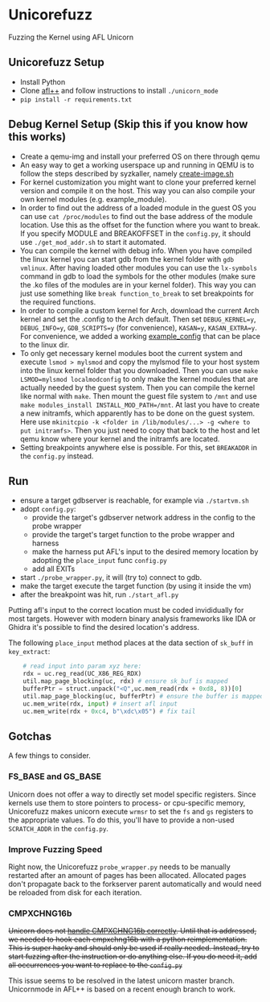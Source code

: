 # Unicorefuzz

Fuzzing the Kernel using AFL Unicorn

## Unicorefuzz Setup
* Install Python
* Clone [afl++](https://github.com/vanhauser-thc/AFLplusplus) and follow instructions to install `./unicorn_mode`
* `pip install -r requirements.txt`

## Debug Kernel Setup (Skip this if you know how this works)

* Create a qemu-img and install your preferred OS on there through qemu
* An easy way to get a working userspace up and running in QEMU is to follow the steps described by syzkaller, namely [create-image.sh](https://github.com/google/syzkaller/blob/90c8f82ae8f12735e0e06d422dfea80758aaf0a5/tools/create-image.sh) 
* For kernel customization you might want to clone your preferred kernel version and compile it on the host. This way you can also compile your own kernel modules (e.g. example_module).
* In order to find out the address of a loaded module in the guest OS you can use `cat /proc/modules` to find out the base address of the module location. Use this as the offset for the function where you want to break. If you specify MODULE and BREAKOFFSET in the `config.py`, it should use `./get_mod_addr.sh` to start it automated.
* You can compile the kernel with debug info. When you have compiled the linux kernel you can start gdb from the kernel folder with `gdb vmlinux`. After having loaded other modules you can use the `lx-symbols` command in gdb to load the symbols for the other modules (make sure the .ko files of the modules are in your kernel folder). This way you can just use something like `break function_to_break` to set breakpoints for the required functions.
* In order to compile a custom kernel for Arch, download the current Arch kernel and set the .config to the Arch default. Then set `DEBUG_KERNEL=y`, `DEBUG_INFO=y`, `GDB_SCRIPTS=y` (for convenience), `KASAN=y`, `KASAN_EXTRA=y`. For convenience, we added a working [example_config](./example_config) that can be place to the linux dir.
* To only get necessary kernel modules boot the current system and execute `lsmod > mylsmod` and copy the mylsmod file to your host system into the linux kernel folder that you downloaded. Then you can use `make LSMOD=mylsmod localmodconfig` to only make the kernel modules that are actually needed by the guest system. Then you can compile the kernel like normal with `make`. Then mount the guest file system to `/mnt` and use `make modules_install INSTALL_MOD_PATH=/mnt`. At last you have to create a new initramfs, which apparently has to be done on the guest system. Here use `mkinitcpio -k <folder in /lib/modules/...> -g <where to put initramfs>`. Then you just need to copy that back to the host and let qemu know where your kernel and the initramfs are located.
* Setting breakpoints anywhere else is possible. For this, set `BREAKADDR` in the `config.py` instead.

## Run

- ensure a target gdbserver is reachable, for example via `./startvm.sh`
- adopt `config.py`:
    - provide the target's gdbserver network address in the config to the probe wrapper
    - provide the target's target function to the probe wrapper and harness
    - make the harness put AFL's input to the desired memory location by adopting the `place_input` func `config.py`
    - add all EXITs
- start `./probe_wrapper.py`, it will (try to) connect to gdb.
- make the target execute the target function (by using it inside the vm)
- after the breakpoint was hit, run `./start_afl.py`

Putting afl's input to the correct location must be coded invididually for most targets.
However with modern binary analysis frameworks like IDA or Ghidra it's possible to find the desired location's address.

The following `place_input` method places at the data section of `sk_buff` in `key_extract`:

```python
    # read input into param xyz here:
    rdx = uc.reg_read(UC_X86_REG_RDX)
    util.map_page_blocking(uc, rdx) # ensure sk_buf is mapped
    bufferPtr = struct.unpack("<Q",uc.mem_read(rdx + 0xd8, 8))[0]
    util.map_page_blocking(uc, bufferPtr) # ensure the buffer is mapped
    uc.mem_write(rdx, input) # insert afl input
    uc.mem_write(rdx + 0xc4, b"\xdc\x05") # fix tail
```

## Gotchas
A few things to consider.

### FS_BASE and GS_BASE

Unicorn does not offer a way to directly set model specific registers. Since kernels use them to store pointers to process- or cpu-specific memory, Unicorefuzz makes unicorn execute `wrmsr` to set the `fs` and `gs` registers to the appropriate values.
To do this, you'll have to provide a non-used `SCRATCH_ADDR` in the `config.py`.

### Improve Fuzzing Speed

Right now, the Unicorefuzz `probe_wrapper.py` needs to be manually restarted after an amount of pages has been allocated. Allocated pages don't propagate back to the forkserver parent automatically and would need be reloaded from disk for each iteration.

### CMPXCHNG16b
~~Unicorn does not [handle CMPXCHNG16b correctly](https://github.com/unicorn-engine/unicorn/issues/1095).
Until that is addressed, we needed to hook each cmpxchng16b with a python reimplementation.
This is super hacky and should only be used if really needed.
Instead, try to start fuzzing after the instruction or do anything else.
If you do need it, add all occurrences you want to replace to the `config.py`~~

This issue seems to be resolved in the latest unicorn master branch. Unicornmode in AFL++ is based on a recent enough branch to work.
